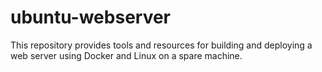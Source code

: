 # ubuntu-webserver
This repository provides tools and resources for building and deploying a web server using Docker and Linux on a spare machine.
